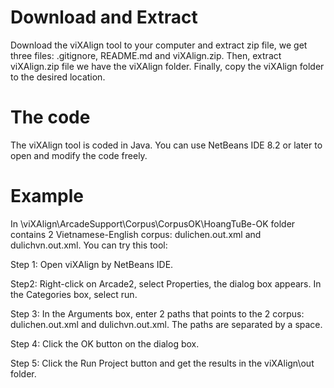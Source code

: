 # Download and Extract
Download the viXAlign tool to your computer and extract zip file, we get three files: .gitignore, README.md and viXAlign.zip. Then, extract viXAlign.zip file we have the viXAlign folder. Finally, copy the viXAlign folder to the desired location.

# The code
The viXAlign tool is coded in Java. You can use NetBeans IDE 8.2 or later to open and modify the code freely.

# Example
In \viXAlign\ArcadeSupport\Corpus\CorpusOK\HoangTuBe-OK folder contains 2 Vietnamese-English corpus: dulichen.out.xml and dulichvn.out.xml. You can try this tool:

Step 1: Open viXAlign  by NetBeans IDE.

Step2: Right-click on Arcade2, select Properties, the dialog box appears. In the Categories box, select run. 

Step 3: In the Arguments box, enter 2 paths that points to the 2 corpus: dulichen.out.xml and dulichvn.out.xml. The paths are separated by a space. 

Step 4: Click the OK button on the dialog box. 

Step 5: Click the Run Project button and get the results in the viXAlign\out folder.
